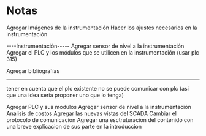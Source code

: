 # Notas

<!-- Averiguar bien el protocolo de comunicación -->

Agregar Imágenes de la instrumentación 
Hacer los ajustes necesarios en la instrumentación

----Instrumentación-----
Agregar sensor de nivel a la instrumentación
Agregar el PLC y los módulos que se utilicen en la instrumentación (usar plc 315)
<!-- Agregar las unidades de ósmosis a la instrumentación (en la pagina 745 esta toda la información de la osmosis) -->
<!-- Cambiar el tipo de valvulas de retencion
Cambia el tipo de valvulas de control (poner las seat angle valves de la pagina 1628) -->


<!-- ----Comunicación-----
Arrglar el protocolo de cominicacion -->
<!-- Modificar el abstract (no hay hmi) -->

<!-- No entiendo como es posible que se espere un tiempo cuando se realiza la 
osmosis si no se para, referencia: 
(El proceso inicial de filtración tiene una duración variable (K12) que depende del estado de
la ósmosis en general. Con la explotación continua, ha sido necesario aumentar este tiempo,
ya que varía debido al desgaste de las membranas. Los operadores establecen el valor de la
demora requerida para este proceso desde el SCADA.) -->

<!-- Preguntar por salario -->

Agregar bibliografías

------
tener en cuenta que el plc existente no se puede comunicar con plc (asi que una idea seria proponer uno que lo tenga)

<!-- Falata -->
Agregar PLC y sus modulos
Agregar sensor de nivel a la instrumentación
Analisis de costos
Agregar las nuevas vistas del SCADA
Cambiar el protocolo de comunicacion
Agregar una esctruturacion del contenido con una breve explicacion de sus parte en la introduccion
<!-- Agregar espacio a los parrafos -->